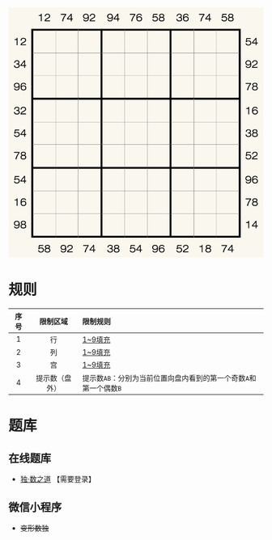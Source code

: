 ![](../../../../images/sudoku/第一奇偶.png)

# 规则
| 序号 | 限制区域 | 限制规则 |
| :---: | :---: | :--- |
| 1 | 行 | [1~9填充] |
| 2 | 列 | [1~9填充] |
| 3 | 宫 | [1~9填充] |
| 4 | 提示数（盘外） | 提示数`AB`：分别为当前位置向盘内看到的第一个奇数`A`和第一个偶数`B` |

# 题库

## 在线题库
- [独·数之道](http://www.sudokufans.org.cn/lx/game.index.php?type=oe) 【需要登录】

## 微信小程序
- ~~变形数独~~

[1~9填充]: ../../../../rules.md#1to9填充